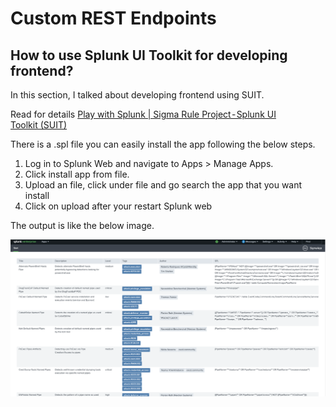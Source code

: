 # Custom REST Endpoints

## How to use Splunk UI Toolkit for developing frontend?

In this section, I talked about developing frontend using SUIT.

Read for details [Play with Splunk | Sigma Rule Project - Splunk UI Toolkit (SUIT)](https://krdmnbrk.medium.com/play-with-splunk-sigma-rule-project-custom-rest-endpoint-32a04edd02f0)

There is a .spl file you can easily install the app following the below steps.

1. Log in to Splunk Web and navigate to Apps > Manage Apps.
2. Click install app from file.
3. Upload an file, click under file and go search the app that you want install
4. Click on upload after your restart Splunk web

The output is like the below image.

![Splunk Savedsearch View](images/output.png)
